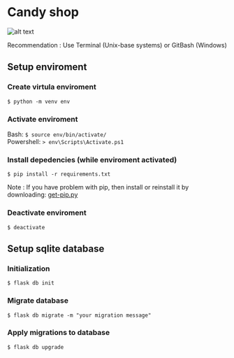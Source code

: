 # Candy shop
![alt text](https://secretldn.com/wp-content/uploads/2018/08/Wall-of-sweets-e1535647968627.jpg)

Recommendation
: Use Terminal (Unix-base systems) or GitBash (Windows)


## Setup enviroment

### Create virtula enviroment

`$ python -m venv env`

### Activate enviroment

Bash: `$ source env/bin/activate/`  
Powershell: `> env\Scripts\Activate.ps1`

### Install depedencies (while enviroment activated)

`$ pip install -r requirements.txt`

Note
: If you have problem with pip, then install or reinstall it by downloading:
[get-pip.py](https://bootstrap.pypa.io/get-pip.py)

### Deactivate enviroment

`$ deactivate`

## Setup sqlite database

### Initialization

`$ flask db init`

### Migrate database

`$ flask db migrate -m "your migration message"`

### Apply migrations to database

`$ flask db upgrade`
